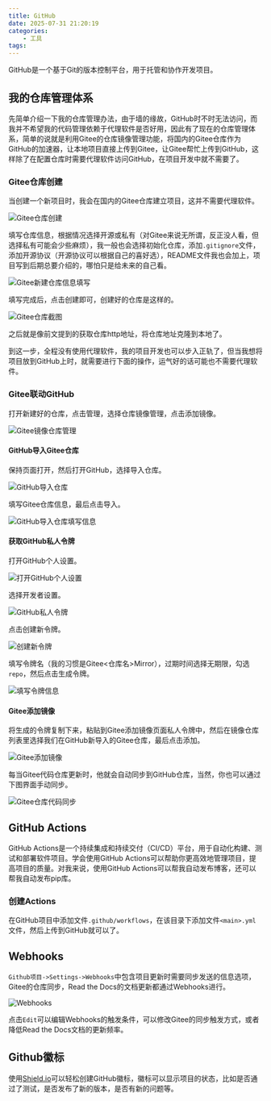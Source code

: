 ```yaml
---
title: GitHub
date: 2025-07-31 21:20:19
categories:
    - 工具
tags:
---
```


GitHub是一个基于Git的版本控制平台，用于托管和协作开发项目。

<!--more-->

## 我的仓库管理体系

先简单介绍一下我的仓库管理办法，由于墙的缘故，GitHub时不时无法访问，而我并不希望我的代码管理依赖于代理软件是否好用，因此有了现在的仓库管理体系，简单的说就是利用Gitee的仓库镜像管理功能，将国内的Gitee仓库作为GitHub的加速器，让本地项目直接上传到Gitee，让Gitee帮忙上传到GitHub，这样除了在配置仓库时需要代理软件访问GitHub，在项目开发中就不需要了。

### Gitee仓库创建

当创建一个新项目时，我会在国内的Gitee仓库建立项目，这并不需要代理软件。

![Gitee仓库创建](1.png)

填写仓库信息，根据情况选择开源或私有（对Gitee来说无所谓，反正没人看，但选择私有可能会少些麻烦），我一般也会选择初始化仓库，添加`.gitignore`文件，添加开源协议（开源协议可以根据自己的喜好选），README文件我也会加上，项目写到后期总要介绍的，哪怕只是给未来的自己看。

![Gitee新建仓库信息填写](2.png)

填写完成后，点击创建即可，创建好的仓库是这样的。

![Gitee仓库截图](3.png)

之后就是像前文提到的获取仓库http地址，将仓库地址克隆到本地了。

到这一步，全程没有使用代理软件，我的项目开发也可以步入正轨了，但当我想将项目放到GitHub上时，就需要进行下面的操作，运气好的话可能也不需要代理软件。

### Gitee联动GitHub

打开新建好的仓库，点击管理，选择仓库镜像管理，点击添加镜像。

![Gitee镜像仓库管理](4.png)

#### GitHub导入Gitee仓库

保持页面打开，然后打开GitHub，选择导入仓库。

![GitHub导入仓库](5.png)

填写Gitee仓库信息，最后点击导入。

![GitHub导入仓库填写信息](6.png)

#### 获取GitHub私人令牌

打开GitHub个人设置。

![打开GitHub个人设置](7.png)

选择开发者设置。

![GitHub私人令牌](8.png)

点击创建新令牌。

![创建新令牌](9.png)

填写令牌名（我的习惯是Gitee<仓库名>Mirror），过期时间选择无期限，勾选`repo`，然后点击生成令牌。

![填写令牌信息](10.png)

#### Gitee添加镜像

将生成的令牌复制下来，粘贴到Gitee添加镜像页面私人令牌中，然后在镜像仓库列表里选择我们在GitHub新导入的Gitee仓库，最后点击添加。

![Gitee添加镜像](11.png)

每当Gitee代码仓库更新时，他就会自动同步到GitHub仓库，当然，你也可以通过下图界面手动同步。

![Gitee仓库代码同步](12.png)

## GitHub Actions

GitHub Actions是一个持续集成和持续交付（CI/CD）平台，用于自动化构建、测试和部署软件项目。学会使用GitHub Actions可以帮助你更高效地管理项目，提高项目的质量。对我来说，使用GitHub Actions可以帮我自动发布博客，还可以帮我自动发布pip库。

### 创建Actions

在GitHub项目中添加文件`.github/workflows`，在该目录下添加文件`<main>.yml`文件，然后上传到GitHub就可以了。

## Webhooks

`Github项目->Settings->Webhooks`中包含项目更新时需要同步发送的信息选项，Gitee的仓库同步，Read the Docs的文档更新都通过Webhooks进行。

![Webhooks](13.png)

点击`Edit`可以编辑Webhooks的触发条件，可以修改Gitee的同步触发方式，或者降低Read the Docs文档的更新频率。

## Github徽标

使用[Shield.io](https://shields.io/)可以轻松创建GitHub徽标，徽标可以显示项目的状态，比如是否通过了测试，是否发布了新的版本，是否有新的问题等。
